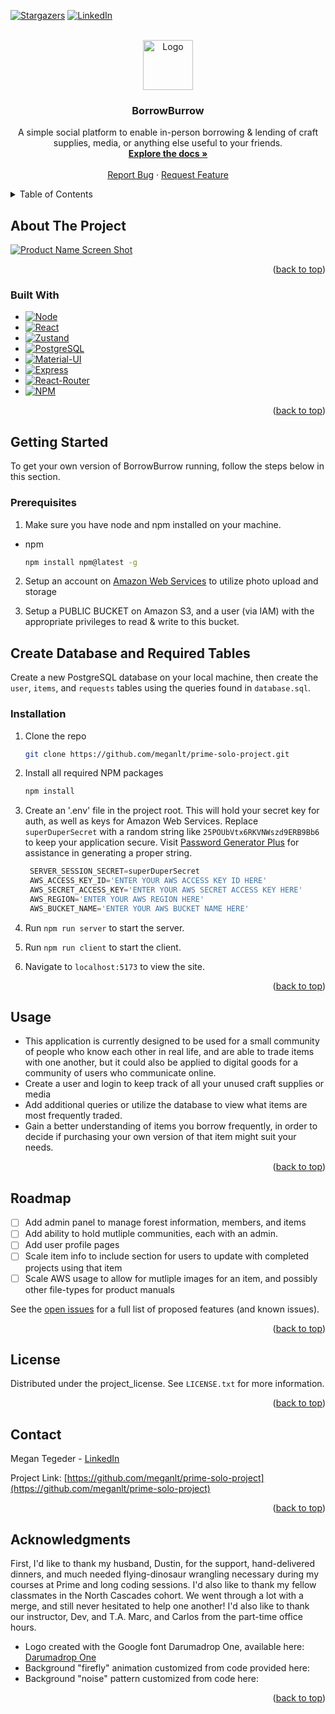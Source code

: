 <!-- This README was created based on the example here: https://github.com/othneildrew/Best-README-Template/ -->
<a id="readme-top"></a>

<!-- PROJECT SHIELDS -->

[![Stargazers][stars-shield]][stars-url]
[![LinkedIn][linkedin-shield]][linkedin-url]

<!-- PROJECT LOGO -->
<br />
<div align="center">
  <a href="https://github.com/meganlt/prime-solo-project">
    <img src="images/logo.png" alt="Logo" width="80" height="80">
  </a>

<h3 align="center">BorrowBurrow</h3>

  <p align="center">
    A simple social platform to enable in-person borrowing & lending of craft supplies, media, or anything else useful to your friends.
    <br />
    <a href="https://github.com/meganlt/prime-solo-project"><strong>Explore the docs »</strong></a>
    <br />
    <br />
    <!-- <a href="https://github.com/meganlt/prime-solo-project">View Demo</a>
    &middot; -->
    <a href="https://github.com/meganlt/prime-solo-project/issues/new?labels=bug&template=bug-report---.md">Report Bug</a>
    &middot;
    <a href="https://github.com/meganlt/prime-solo-project/issues/new?labels=enhancement&template=feature-request---.md">Request Feature</a>
  </p>
</div>

<!-- TABLE OF CONTENTS -->
<details>
  <summary>Table of Contents</summary>
  <ol>
    <li>
      <a href="#about-the-project">About The Project</a>
      <ul>
        <li><a href="#built-with">Built With</a></li>
      </ul>
    </li>
    <li>
      <a href="#getting-started">Getting Started</a>
      <ul>
        <li><a href="#prerequisites">Prerequisites</a></li>
        <li><a href="#installation">Installation</a></li>
      </ul>
    </li>
    <li><a href="#usage">Usage</a></li>
    <li><a href="#roadmap">Roadmap</a></li>
    <li><a href="#contributing">Contributing</a></li>
    <li><a href="#license">License</a></li>
    <li><a href="#contact">Contact</a></li>
    <li><a href="#acknowledgments">Acknowledgments</a></li>
  </ol>
</details>

<!-- ABOUT THE PROJECT -->
## About The Project

[![Product Name Screen Shot][product-screenshot]](https://example.com)

<p align="right">(<a href="#readme-top">back to top</a>)</p>

### Built With

* [![Node][Node.js]][node-url]
* [![React][React.js]][react-url]
* [![Zustand][Zustand]][zustand-url]
* [![PostgreSQL][postgresql]][postgresql-url]
* [![Material-UI][material-ui]][material-ui-url]
* [![Express][express.js]][express-url]
* [![React-Router][react-router]][react-router-url]
* [![NPM][npm]][npm-url]

<p align="right">(<a href="#readme-top">back to top</a>)</p>

<!-- GETTING STARTED -->
## Getting Started

To get your own version of BorrowBurrow running, follow the steps below in this section.

### Prerequisites

1. Make sure you have node and npm installed on your machine.

* npm
  ```sh
  npm install npm@latest -g
  ```

2. Setup an account on [Amazon Web Services](https://aws.amazon.com/) to utilize photo upload and storage

3. Setup a PUBLIC BUCKET on Amazon S3, and a user (via IAM) with the appropriate privileges to read & write to this bucket.

## Create Database and Required Tables

Create a new PostgreSQL database on your local machine, then create the `user`, `items`, and `requests` tables using the queries found in `database.sql`.

### Installation

1. Clone the repo
   ```sh
   git clone https://github.com/meganlt/prime-solo-project.git
   ```
2. Install all required NPM packages
   ```sh
   npm install
   ```
3. Create an '.env' file in the project root. This will hold your secret key for auth, as well as keys for Amazon Web Services. Replace `superDuperSecret` with a random string like `25POUbVtx6RKVNWszd9ERB9Bb6` to keep your application secure. Visit [Password Generator Plus](https://passwordsgenerator.net) for assistance in generating a proper string. 

   ```js
    SERVER_SESSION_SECRET=superDuperSecret
    AWS_ACCESS_KEY_ID='ENTER YOUR AWS ACCESS KEY ID HERE'
    AWS_SECRET_ACCESS_KEY='ENTER YOUR AWS SECRET ACCESS KEY HERE'
    AWS_REGION='ENTER YOUR AWS REGION HERE'
    AWS_BUCKET_NAME='ENTER YOUR AWS BUCKET NAME HERE'
   ```

4. Run `npm run server` to start the server.
5. Run `npm run client` to start the client.
6. Navigate to `localhost:5173` to view the site.

<p align="right">(<a href="#readme-top">back to top</a>)</p>

<!-- USAGE EXAMPLES -->
## Usage

* This application is currently designed to be used for a small community of people who know each other in real life, and are able to trade items with one another, but it could also be applied to digital goods for a community of users who communicate online.
* Create a user and login to keep track of all your unused craft supplies or media
* Add additional queries or utilize the database to view what items are most frequently traded.
* Gain a better understanding of items you borrow frequently, in order to decide if purchasing your own version of that item might suit your needs.

<p align="right">(<a href="#readme-top">back to top</a>)</p>

<!-- ROADMAP -->
## Roadmap

* [ ] Add admin panel to manage forest information, members, and items
* [ ] Add ability to hold mutliple communities, each with an admin.
* [ ] Add user profile pages
* [ ] Scale item info to include section for users to update with completed projects using that item
* [ ] Scale AWS usage to allow for mutliple images for an item, and possibly other file-types for product manuals

See the [open issues](https://github.com/meganlt/prime-solo-project/issues) for a full list of proposed features (and known issues).

<p align="right">(<a href="#readme-top">back to top</a>)</p>



<!-- LICENSE -->
## License

Distributed under the project_license. See `LICENSE.txt` for more information.

<p align="right">(<a href="#readme-top">back to top</a>)</p>



<!-- CONTACT -->
## Contact

Megan Tegeder - [LinkedIn][linkedin-url]

Project Link: [https://github.com/meganlt/prime-solo-project](https://github.com/meganlt/prime-solo-project)

<p align="right">(<a href="#readme-top">back to top</a>)</p>



<!-- ACKNOWLEDGMENTS -->
## Acknowledgments
First, I'd like to thank my husband, Dustin, for the support, hand-delivered dinners, and much needed flying-dinosaur wrangling necessary during my courses at Prime and long coding sessions. I'd also like to thank my fellow classmates in the North Cascades cohort. We went through a lot with a merge, and still never hesitated to help one another! I'd also like to thank our instructor, Dev, and T.A. Marc, and Carlos from the part-time office hours.

* Logo created with the Google font Darumadrop One, available here: [Darumadrop One](https://fonts.google.com/specimen/Darumadrop+One)
* Background "firefly" animation customized from code provided here: []()
* Background "noise" pattern customized from code here:[]()

<p align="right">(<a href="#readme-top">back to top</a>)</p>



<!-- MARKDOWN LINKS & IMAGES -->
<!-- https://www.markdownguide.org/basic-syntax/#reference-style-links -->
[contributors-shield]: https://img.shields.io/github/contributors/meganlt/prime-solo-project.svg?style=for-the-badge
[contributors-url]: https://github.com/meganlt/prime-solo-project/graphs/contributors
[forks-shield]: https://img.shields.io/github/forks/meganlt/prime-solo-project.svg?style=for-the-badge
[forks-url]: https://github.com/meganlt/prime-solo-project/network/members
[stars-shield]: https://img.shields.io/github/stars/meganlt/prime-solo-project.svg?style=for-the-badge
[stars-url]: https://github.com/meganlt/prime-solo-project/stargazers
[issues-shield]: https://img.shields.io/github/issues/meganlt/prime-solo-project.svg?style=for-the-badge
[issues-url]: https://github.com/meganlt/prime-solo-project/issues
[license-shield]: https://img.shields.io/github/license/meganlt/prime-solo-project.svg?style=for-the-badge
[license-url]: https://github.com/meganlt/prime-solo-project/blob/master/LICENSE.txt
[linkedin-shield]: https://img.shields.io/badge/-LinkedIn-black.svg?style=for-the-badge&logo=linkedin&colorB=555
[linkedin-url]: https://linkedin.com/in/megantegeder

[product-screenshot]: images/screenshot.png

[React.js]: https://img.shields.io/badge/React-20232A?style=for-the-badge&logo=react&logoColor=61DAFB
[React-url]: https://reactjs.org/
[postgresql]: https://img.shields.io/badge/PostgreSQL-316192?style=for-the-badge&logo=postgresql&logoColor=white
[postgresql-url]: https://www.postgresql.org/
[material-ui]: https://img.shields.io/badge/Material%20UI-007FFF?style=for-the-badge&logo=mui&logoColor=white
[material-ui-url]: https://mui.com/
[node.js]: https://img.shields.io/badge/Node.js-339933?style=for-the-badge&logo=nodedotjs&logoColor=white
[node-url]: https://nodejs.org/en/
[express.js]: https://img.shields.io/badge/Express.js-000000?style=for-the-badge&logo=express&logoColor=white
[express-url]: https://expressjs.com/
[npm]: https://img.shields.io/badge/npm-CB3837?style=for-the-badge&logo=npm&logoColor=white
[npm-url]: https://www.npmjs.com
[react-router]: https://img.shields.io/badge/React_Router-CA4245?style=for-the-badge&logo=react-router&logoColor=white
[react-router-url]: https://react-router.js.org/
[zustand]: https://img.shields.io/badge/Zustand-purple?style=for-the-badge&logo=react&logoColor=white
[zustand-url]: https://github.com/pmndrs/zustand